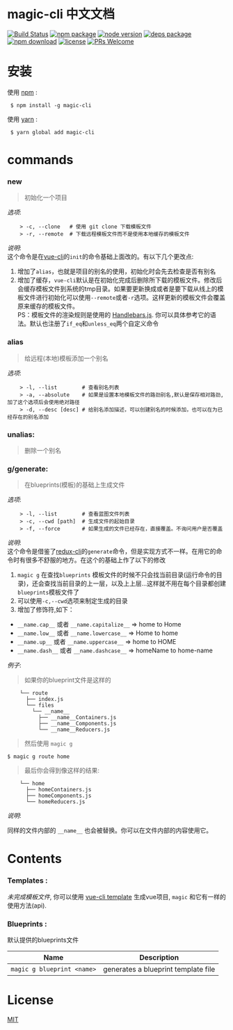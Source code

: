 
# magic-cli 中文文档

[![Build Status](https://travis-ci.org/magic-FE/magic-cli.svg?branch=master)](https://travis-ci.org/magic-FE/magic-cli)
[![npm package][npm]][npm-url]
[![node version][node]][node-url]
[![deps package][deps]][deps-url]
[![npm download][npm-download]][npm-download-url]
[![license][license]][license-url]
[![PRs Welcome](https://img.shields.io/badge/PRs-welcome-brightgreen.svg)](https://github.com/magic-FE/magic-cli)  

# 安装  
使用 [npm](https://npmjs.org) :  
```
 $ npm install -g magic-cli
```

使用 [yarn](https://yarnpkg.com/) :
```
 $ yarn global add magic-cli
```
# commands  
###  new
> 初始化一个项目

_选项_:
```
    > -c, --clone   # 使用 git clone 下载模板文件
    > -r, --remote  # 下载远程模板文件而不是使用本地缓存的模板文件
```

_说明_:  
这个命令是在[vue-cli](https://github.com/vuejs/vue-cli)的`init`的命令基础上面改的。有以下几个更改点:  
1. 增加了`alias`，也就是项目的别名的使用，初始化时会先去检查是否有别名  
2. 增加了缓存，`vue-cli`默认是在初始化完成后删除所下载的模板文件。修改后会缓存模板文件到系统的tmp目录。如果要更新换成或者是要下载从线上的模板文件进行初始化可以使用`--remote`或者`-r`选项。这样更新的模板文件会覆盖原来缓存的模板文件。  
PS：模板文件的渲染规则是使用的 [Handlebars.js](https://github.com/wycats/handlebars.js). 你可以具体参考它的语法。默认也注册了`if_eq`和`unless_eq`两个自定义命令


###  alias  
> 给远程(本地)模板添加一个别名

_选项_:
```
    > -l, --list        # 查看别名列表
    > -a, --absolute    # 如果是设置本地模板文件的路劲别名,默认是保存相对路劲,加了这个选项后会使用绝对路径
    > -d, --desc [desc] # 给别名添加描述，可以创建别名的时候添加，也可以在为已经存在的别名添加
```

###  unalias:
> 删除一个别名

###  g/generate:
> 在blueprints(模板)的基础上生成文件

_选项_:
```
    > -l, --list        # 查看蓝图文件列表
    > -c, --cwd [path]  # 生成文件的起始目录
    > -f, --force       # 如果生成的文件已经存在，直接覆盖。不询问用户是否覆盖
```
_说明_:  
这个命令是借鉴了[redux-cli](https://github.com/SpencerCDixon/redux-cli)的`generate`命令，但是实现方式不一样。在用它的命令时有很多不舒服的地方。在这个的基础上作了以下的修改  
1. `magic g` 在查找`blueprints` 模板文件的时候不只会找当前目录(运行命令的目录)，还会查找当前目录的上一层，以及上上层...这样就不用在每个目录都创建`blueprints`模板文件了  
2. 可以使用`-c,--cwd`选项来制定生成的目录  
3. 增加了修饰符,如下：
- `__name.cap__`  或者 `__name.capitalize__`   => home to Home
- `__name.low__`  或者 `__name.lowercase__`   => Home to home
- `__name.up__`   或者 `__name.uppercase__`    => home to HOME
- `__name.dash__` 或者 `__name.dashcase__`  => homeName to home-name  

_例子_: 
> 如果你的blueprint文件是这样的  

```
    └── route            
      ├── index.js
      └── files
        └── __name__  
          ├── __name__Containers.js
          ├── __name__Components.js
          └── __name__Reducers.js
```

> 然后使用 `magic g`  

```
$ magic g route home
```

> 最后你会得到像这样的结果:  

```
    └── home
      ├── homeContainers.js
      ├── homeComponents.js
      └── homeReducers.js
```

_说明_:

同样的文件内部的 `__name__` 也会被替换。你可以在文件内部的内容使用它。
# Contents 
### Templates :

_未完成模板文件_, 你可以使用 [vue-cli template](https://github.com/vuejs/vue-cli#official-templates) 生成vue项目, `magic` 和它有一样的使用方法(api).

### Blueprints :
默认提供的blueprints文件  

|Name|Description|
|---|---|
|`magic g blueprint <name>`|generates a blueprint template file|



# License 

[MIT][license-url]

[npm]: https://img.shields.io/npm/v/magic-cli.svg
[npm-url]: https://www.npmjs.com/package/magic-cli

[node]: https://img.shields.io/node/v/magic-cli.svg
[node-url]: https://nodejs.org

[deps]: https://img.shields.io/david/magic-FE/magic-cli.svg
[deps-url]: https://david-dm.org/magic-FE/magic-cli

[npm-download-url]: https://npmjs.com/package/magic-cli
[npm-download]: https://img.shields.io/npm/dm/magic-cli.svg

[license-url]: https://github.com/magic-FE/magic-cli/blob/master/LICENSE
[license]: http://img.shields.io/npm/l/magic-cli.svg?style=flat